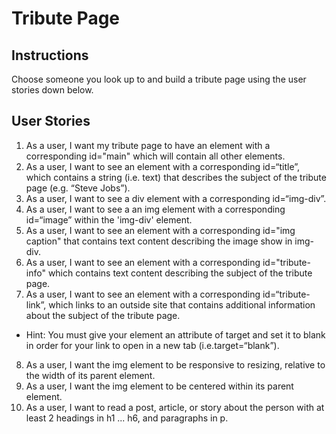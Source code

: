 # Tribute Page
## Instructions
Choose someone you look up to and build a tribute page using the user stories down below.
## User Stories
1. As a user, I want my tribute page to have an element with a corresponding id="main" which will contain all other elements.
2. As a user, I want to see an element with a corresponding id=“title”, which contains a string (i.e. text) that describes the subject of the tribute page (e.g. “Steve Jobs”).
3. As a user, I want to see a div element with a corresponding id=“img-div”.
4. As a user, I want to see a an img element with a corresponding id=“image” within the 'img-div' element.
5. As a user, I want to see an element with a corresponding id="img caption" that contains text content describing the image show in img-div.
6. As a user, I want to see an element with a corresponding id="tribute-info" which contains text content describing the subject of the tribute page.
7. As a user, I want to see an element with a corresponding id=“tribute-link”, which links to an outside site that contains additional information about the subject of the tribute page.
 * Hint: You must give your element an attribute of target and set it to blank in order for your link to open in a new tab (i.e.target=“blank”).
8. As a user, I want the img element to be responsive to resizing, relative to the width of its parent element.
9. As a user, I want the img element to be centered within its parent element.
10. As a user, I want to read a post, article, or story about the person with at least 2 headings in h1 ... h6, and paragraphs in p.
